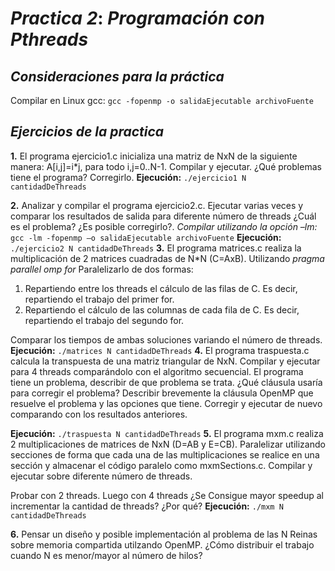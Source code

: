 # ***Practica 2***: *Programación con Pthreads*

## ***Consideraciones para la práctica***

Compilar en Linux gcc:
``gcc -fopenmp -o salidaEjecutable archivoFuente``

## ***Ejercicios de la practica***

**1.** El programa ejercicio1.c inicializa una matriz de NxN de la siguiente manera: A[i,j]=i*j, para todo i,j=0..N-1. Compilar y ejecutar. ¿Qué problemas tiene el programa? Corregirlo.
**Ejecución:** ``./ejercicio1 N cantidadDeThreads``

**2.** Analizar y compilar el programa ejercicio2.c. Ejecutar varias veces y comparar los resultados de salida para diferente número de threads ¿Cuál es el problema? ¿Es posible corregirlo?.
*Compilar utilizando la opción –lm:*
  ``gcc -lm -fopenmp –o salidaEjecutable archivoFuente``
**Ejecución:** ``./ejercicio2 N cantidadDeThreads``
**3.** El programa matrices.c realiza la multiplicación de 2 matrices cuadradas de N*N (C=AxB). 
Utilizando *pragma parallel omp for* Paralelizarlo de dos formas:
1. Repartiendo entre los threads el cálculo de las filas de C. Es decir, repartiendo el trabajo del primer for.
2. Repartiendo el cálculo de las columnas de cada fila de C. Es decir, repartiendo el trabajo del segundo for.

Comparar los tiempos de ambas soluciones variando el número de threads.
**Ejecución:** ``./matrices N cantidadDeThreads``
**4.** El programa traspuesta.c calcula la transpuesta de una matriz triangular de NxN. Compilar y ejecutar para 4 threads comparándolo con el algoritmo secuencial.
El programa tiene un problema, describir de que problema se trata. ¿Qué cláusula usaría para corregir el problema? Describir brevemente la cláusula OpenMP que resuelve el problema y las opciones que tiene. Corregir y ejecutar de nuevo comparando con los resultados anteriores.

**Ejecución:** ``./traspuesta N cantidadDeThreads``
**5.** El programa mxm.c realiza 2 multiplicaciones de matrices de NxN (D=AB y E=CB). Paralelizar utilizando secciones de forma que cada una de las multiplicaciones se realice en una sección y almacenar el código paralelo como mxmSections.c. Compilar y ejecutar sobre diferente número de threads.

Probar con 2 threads. Luego con 4 threads ¿Se Consigue mayor speedup al incrementar la cantidad de threads? ¿Por qué?
**Ejecución:** ``./mxm N cantidadDeThreads``

**6.** Pensar un diseño y posible implementación al problema de las N Reinas sobre memoria compartida utilzando OpenMP. ¿Cómo distribuir el trabajo cuando N es menor/mayor al número de hilos?